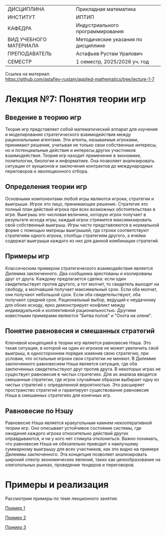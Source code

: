 |||
|---|---|
|ДИСЦИПЛИНА|Прикладная математика|
|ИНСТИТУТ|ИПТИП|
|КАФЕДРА|Индустриального программирования|
|ВИД УЧЕБНОГО МАТЕРИАЛА|Методические указания по дисциплине|
|ПРЕПОДАВАТЕЛЬ|Астафьев Рустам Уралович|
|СЕМЕСТР|1 семестр, 2025/2026 уч. год|

Ссылка на материал: <br>
https://github.com/astafiev-rustam/applied-mathematics/tree/lecture-1-7

# Лекция №7: Понятия теории игр

## Введение в теорию игр

Теория игр представляет собой математический аппарат для изучения и моделирования стратегического взаимодействия между рациональными агентами. Эти агенты, называемые игроками, принимают решения, учитывая не только свои собственные интересы, но и потенциальные действия и интересы других участников взаимодействия. Теория игр находит применение в экономике, политологии, биологии и информатике. Она позволяет анализировать ситуации от аукционов и заключения контрактов до международных переговоров и эволюционного отбора.

## Определения теории игр

Основными компонентами любой игры являются игроки, стратегии и выигрыши. Игрок это лицо, принимающее решение. Стратегия это полный план действий игрока при всех возможных обстоятельствах в игре. Выигрыш это числовая величина, которую игрок получает в результате исхода игры; каждый игрок стремится максимизировать свой собственный выигрыш. Игры часто представляются в нормальной форме с помощью матрицы выигрышей, где строки соответствуют стратегиям одного игрока, столбцы стратегиям другого, а ячейки содержат выигрыши каждого из них для данной комбинации стратегий.

## Примеры игр

Классическим примером стратегического взаимодействия является Дилемма заключенного. Два сообщника арестованы и изолированы друг от друга. Каждому предлагается сделка: если один свидетельствует против другого, а тот молчит, то свидетель выходит на свободу, а молчавший получает максимальный срок. Если оба молчат, они получают небольшой срок. Если оба свидетельствуют, оба получают средний срок. Рациональный выбор, ведущий к неудачному для обоих исходу, ярко демонстрирует конфликт между индивидуальной и коллективной рациональностью. Другими известными примерами являются "Битва полов" и "Охота на оленя".

## Понятие равновесия и смешанных стратегий

Ключевой концепцией в теории игр является равновесие Нэша. Это такая ситуация, в которой ни один из игроков не может увеличить свой выигрыш, в одностороннем порядке изменив свою стратегию, при условии, что остальные игроки свои стратегии не меняют. В Дилемме заключенного равновесием Нэша является ситуация, где оба заключенных свидетельствуют друг против друга. В некоторых играх не существует равновесия в чистых стратегиях. Для их анализа вводятся смешанные стратегии, где игрок случайным образом выбирает одну из чистых стратегий с определенной вероятностью. Это расширяет пространство стратегий и гарантирует существование равновесия Нэша в смешанных стратегиях для конечных игр.

## Равновесие по Нэшу

Равновесие Нэша является краеугольным камнем некооперативной теории игр. Оно описывает устойчивое состояние системы, где ожидания каждого игрока относительно действий других оправдываются, и ни у кого нет стимула отклониться. Важно понимать, что равновесие Нэша не обязательно приводит к наилучшему суммарному выигрышу для всех участников, как это видно на примере Дилеммы заключенного. Эта концепция позволяет анализировать широкий спектр экономических явлений, таких как ценообразование на олигопольных рынках, проведение тендеров и переговоров.

# Примеры и реализация
Рассмотрим примеры по теме лекционного занятия:

[Пример 1](https://skillbox.ru/media/code/chto-takoe-teoriya-igr-i-kak-ona-pomogaet-pobezhdat/)

[Пример 2](https://habr.com/ru/companies/raft/articles/787906/)

[Пример 3](https://portal.tpu.ru/SHARED/y/YAROCKAYA/biog/Tab7/%D0%9B%D0%B5%D0%BA%D1%86%D0%B8%D0%B8%20%D0%BF%D0%BE%20%D1%82%D0%B5%D0%BE%D1%80%D0%B8%D0%B8%20%D0%B8%D0%B3%D1%80.pdf)